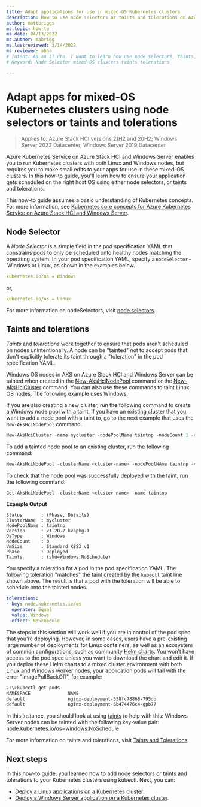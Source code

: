 ```yaml
---
title: Adapt applications for use in mixed-OS Kubernetes clusters
description: How to use node selectors or taints and tolerations on Azure Kubernetes Service to ensure applications in mixed OS Kubernetes clusters running on Azure Stack HCI are scheduled on the correct worker node operating system
author: mattbriggs
ms.topic: how-to
ms.date: 04/13/2022
ms.author: mabrigg 
ms.lastreviewed: 1/14/2022
ms.reviewer: abha
# Intent: As an IT Pro, I want to learn how use node selectors, taints, and tolerations so I can adapt apps for use on mixed-OS Kubernetes clusters. 
# Keyword: Node Selector mixed-OS clusters taints tolerations

---
```

# Adapt apps for mixed-OS Kubernetes clusters using node selectors or taints and tolerations

> Applies to: Azure Stack HCI versions 21H2 and 20H2; Windows Server 2022 Datacenter, Windows Server 2019 Datacenter

Azure Kubernetes Service on Azure Stack HCI and Windows Server enables you to run Kubernetes clusters with both Linux and Windows nodes, but requires you to make small edits to your apps for use in these mixed-OS clusters. In this how-to guide, you'll learn how to ensure your application gets scheduled on the right host OS using either node selectors, or taints and tolerations.

This how-to guide assumes a basic understanding of Kubernetes concepts. For more information, see [Kubernetes core concepts for Azure Kubernetes Service on Azure Stack HCI and Windows Server](kubernetes-concepts.md).

## Node Selector

A *Node Selector* is a simple field in the pod specification YAML that constrains pods to only be scheduled onto healthy nodes matching the operating system. In your pod specification YAML, specify a `nodeSelector` - Windows or Linux, as shown in the examples below. 

```yaml
kubernetes.io/os = Windows
```
or,

```yaml
kubernetes.io/os = Linux
```

For more information on nodeSelectors, visit [node selectors](https://kubernetes.io/docs/concepts/scheduling-eviction/assign-pod-node/). 

## Taints and tolerations

*Taints* and *tolerations* work together to ensure that pods aren't scheduled on nodes unintentionally. A node can be "tainted" not to accept pods that don't explicitly tolerate its taint through a "toleration" in the pod specification YAML.

Windows OS nodes in AKS on Azure Stack HCI and Windows Server can be tainted when created in the [New-AksHciNodePool](./reference/ps/new-akshcinodepool.md) command or the [New-AksHciCluster](./reference/ps/new-akshcicluster.md) command. You can also use these commands to taint Linux OS nodes. The following example uses Windows.

If you are also creating a new cluster, run the following command to create a Windows node pool with a taint. If you have an existing cluster that you want to add a node pool with a taint to, go to the next example that uses the `New-AksHciNodePool` command.

```powershell
New-AksHciCluster -name mycluster -nodePoolName taintnp -nodeCount 1 -osType windows -taints sku=Windows:NoSchedule
```

To add a tainted node pool to an existing cluster, run the following command:

```powershell
New-AksHciNodePool -clusterName <cluster-name> -nodePoolNAme taintnp -count 1 -osType windows -taints sku=Windows:NoSchedule
```

 To check that the node pool was successfully deployed with the taint, run the following command:

```powershell
Get-AksHciNodePool -clusterName <cluster-name> -name taintnp
```

**Example Output**
```Output
Status       : {Phase, Details}
ClusterName  : mycluster
NodePoolName : taintnp
Version      : v1.20.7-kvapkg.1
OsType       : Windows
NodeCount    : 0
VmSize       : Standard_K8S3_v1
Phase        : Deployed
Taints       : {sku=Windows:NoSchedule}
```

You specify a toleration for a pod in the pod specification YAML. The following toleration "matches" the taint created by the `kubectl` taint line shown above. The result is that a pod with the toleration will be able to schedule onto the tainted nodes.

```yaml
tolerations:
- key: node.kubernetes.io/os
  operator: Equal
  value: Windows
  effect: NoSchedule
```


The steps in this section will work well if you are in control of the pod spec that you're deploying. However, in some cases, users have a pre-existing large number of deployments for Linux containers, as well as an ecosystem of common configurations, such as community [Helm charts](https://helm.sh/docs/intro/using_helm/#helm-search-finding-charts). You won’t have access to the pod spec unless you want to download the chart and edit it. If you deploy these Helm charts to a mixed cluster environment with both Linux and Windows worker nodes, your application pods will fail with the error "ImagePullBackOff", for example:

```powershell
C:\>kubectl get pods
NAMESPACE              NAME                                                    READY   STATUS              RESTARTS   AGE
default                nginx-deployment-558fc78868-795dp                       0/1     ImagePullBackOff    0          6m24s
default                nginx-deployment-6b474476c4-gpb77                       0/1     ImagePullBackOff    0          11m
```

In this instance, you should look at using [taints](https://cloud.google.com/kubernetes-engine/docs/how-to/node-taints) to help with this:
Windows Server nodes can be tainted with the following key-value pair: node.kubernetes.io/os=windows:NoSchedule

For more information on taints and tolerations, visit [Taints and Tolerations](https://kubernetes.io/docs/concepts/scheduling-eviction/taint-and-toleration/). 

## Next steps

In this how-to guide, you learned how to add node selectors or taints and tolerations to your Kubernetes clusters using kubectl. Next, you can:
- [Deploy a Linux applications on a Kubernetes cluster](./deploy-linux-application.md).
- [Deploy a Windows Server application on a Kubernetes cluster](./deploy-windows-application.md).